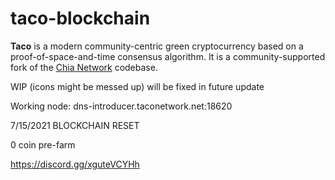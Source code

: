 # taco-blockchain

**Taco** is a modern community-centric green cryptocurrency based on a proof-of-space-and-time consensus algorithm. It is a community-supported fork of the [Chia Network](https://github.com/Chia-Network/chia-blockchain) codebase.

WIP (icons might be messed up) will be fixed in future update

Working node: dns-introducer.taconetwork.net:18620

7/15/2021 BLOCKCHAIN RESET

0 coin pre-farm

https://discord.gg/xguteVCYHh
